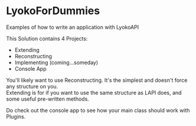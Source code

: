 # LyokoForDummies
Examples of how to write an application with LyokoAPI

This Solution contains 4 Projects:
  + Extending
  + Reconstructing
  + Implementing (coming...someday)
  + Console App

You'll likely want to use Reconstructing. It's the simplest and doesn't force any structure on you.<br>
Extending is for if you want to use the same structure as LAPI does, and some useful pre-written methods.<br>

Do check out the console app to see how your main class should work with Plugins.
